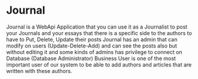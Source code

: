 # Journal
Journal is a WebApi Application that you can use it as a Journalist to post your Journals and your essays that there is a specific side to the authors to have to Put, Delete, Update their posts Journal has an admin that can modify on users (Update-Delete-Add) and can see the posts also but without editing it and some kinds of admins has privilege to connect on Database (Database Administrator) Business User is one of the most important user of our system to be able to add authors and articles that are written with these authors.
